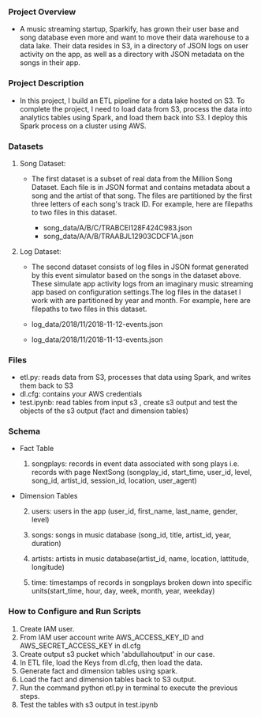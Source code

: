 ### Project Overview

- A music streaming startup, Sparkify, has grown their user base and song database even more and want to move their data warehouse to a data lake. Their data resides in S3, in a directory of JSON logs on user activity on the app, as well as a directory with JSON metadata on the songs in their app.


### Project Description

- In this project, I build an ETL pipeline for a data lake hosted on S3. To complete the project, I need to load data from S3, process the data into analytics tables using Spark, and load them back into S3. I deploy this Spark process on a cluster using AWS.

### Datasets

1. Song Dataset:

    - The first dataset is a subset of real data from the Million Song Dataset. Each file is in JSON format and contains metadata about a song and the artist of that song. The files are partitioned by the first three letters of each song's track ID. For example, here are filepaths to two files in this dataset.

        - song_data/A/B/C/TRABCEI128F424C983.json
        - song_data/A/A/B/TRAABJL12903CDCF1A.json

2. Log Dataset:

    - The second dataset consists of log files in JSON format generated by this event simulator based on the songs in the dataset above. These simulate app activity logs from an imaginary music streaming app based on configuration settings.The log files in the dataset I work with are partitioned by year and month. For example, here are filepaths to two files in this dataset.

    - log_data/2018/11/2018-11-12-events.json
    - log_data/2018/11/2018-11-13-events.json

### Files

- etl.py: reads data from S3, processes that data using Spark, and writes them back to S3
- dl.cfg: contains your AWS credentials
- test.ipynb: read tables from input s3 , create s3 output and test the objects of the s3 output (fact and dimension tables)

### Schema

- Fact Table

    1. songplays: records in event data associated with song plays i.e. records with page NextSong (songplay_id, start_time, user_id, level, song_id, artist_id, session_id, location, user_agent)

- Dimension Tables

    2. users: users in the app (user_id, first_name, last_name, gender, level)

    3. songs: songs in music database (song_id, title, artist_id, year, duration)

    4. artists: artists in music database(artist_id, name, location, lattitude, longitude)

    5. time: timestamps of records in songplays broken down into specific units(start_time, hour, day, week, month, year, weekday)


### How to Configure and Run Scripts

1. Create IAM user.
2. From IAM user account write AWS_ACCESS_KEY_ID and AWS_SECRET_ACCESS_KEY in dl.cfg
3. Create output s3 pucket which 'abdullahoutput' in our case.
4. In ETL file, load the Keys from dl.cfg, then load the data. 
5. Generate fact and dimension tables using spark.
6. Load the fact and dimension tables back to S3 output.
7. Run the command python etl.py in terminal to execute the previous steps.
8. Test the tables with s3 output in test.ipynb

